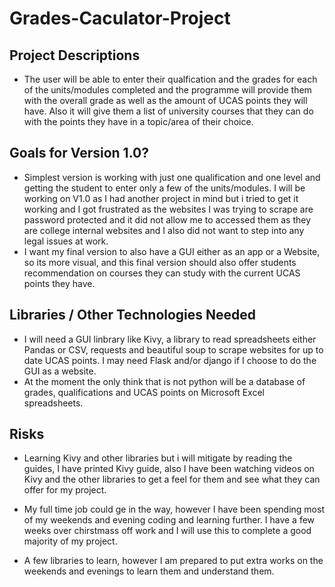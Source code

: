 # Grades-Caculator-Project

## Project Descriptions
* The user will be able to enter their qualfication and the grades for each of the units/modules completed and the programme will provide them with the overall grade as well as the amount of UCAS points they will have. Also it will give them a list of university courses that they can do with the points they have in a topic/area of their choice. 


## Goals for Version 1.0?
* Simplest version is working with just one qualification and one level and getting the student to enter only a few of the units/modules. I will be working on V1.0 as I had another project in mind but i tried to get it working and I got frustrated as the websites I was trying to scrape are password protected and it did not allow me to accessed them as they are college internal websites and I also did not want to step into any legal issues at work. 
* I want my final version to also have a GUI either as an app or a Website, so its more visual, and this final version should also offer students recommendation on courses they can study with the current UCAS points they have. 



## Libraries / Other Technologies Needed
* I will need a GUI linbrary like Kivy, a library to read spreadsheets either Pandas or CSV, requests and beautiful soup to scrape websites for up to date UCAS points. I may need Flask and/or django if I choose to do the GUI as a website.  
* At the moment the only think that is not python will be a database of grades, qualifications and UCAS points on Microsoft Excel spreadsheets. 




## Risks
* Learning Kivy and other libraries but i will mitigate by reading the guides, I have printed Kivy guide, also I have been watching videos on Kivy and the other libraries to get a feel for them and see what they can offer for my project.

* My full time job could ge in the way, however I have been spending most of my weekends and evening coding and learning further. I have a few weeks over chirstmass off work and I will use this to complete a good majority of my project. 

* A few libraries to learn, however I am prepared to put extra works on the weekends and evenings to learn them and understand them. 



